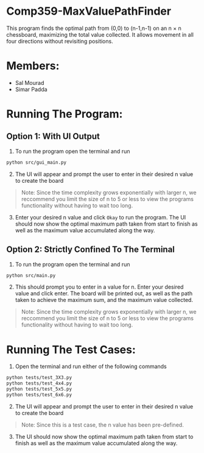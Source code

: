 # Comp359-MaxValuePathFinder
This program finds the optimal path from (0,0) to (n-1,n-1) on an n × n chessboard, maximizing the total value collected. It allows movement in all four directions without revisiting positions.


# Members:
- Sal Mourad 
- Simar Padda

# Running The Program:
## Option 1: With UI Output
1. To run the program open the terminal and run
```bash
python src/gui_main.py
```
2. The UI will appear and prompt the user to enter in their desired n value to create the board <br> 
> Note: Since the time complexity grows exponentially with larger n, we reccommend you limit the size of n to 5 or less to view the programs functionality without having to wait too long. 

3. Enter your desired n value and click <code>Okay</code> to run the program. The UI should now show the optimal maximum path taken from start to finish as well as the maximum value accumulated along the way.

## Option 2: Strictly Confined To The Terminal
1. To run the program open the terminal and run
```bash
python src/main.py
```
2. This should prompt you to enter in a value for n. Enter your desired value and click enter. The board will be printed out, as well as the path taken to achieve the maximum sum, and the maximum value collected. 
> Note: Since the time complexity grows exponentially with larger n, we reccommend you limit the size of n to 5 or less to view the programs functionality without having to wait too long. 


# Running The Test Cases:
1. Open the terminal and run either of the following commands
```bash
python tests/test_3X3.py
python tests/test_4x4.py
python tests/test_5x5.py
python tests/test_6x6.py
```
2. The UI will appear and prompt the user to enter in their desired n value to create the board
> Note: Since this is a test case, the n value has been pre-defined.
3. The UI should now show the optimal maximum path taken from start to finish as well as the maximum value accumulated along the way.

